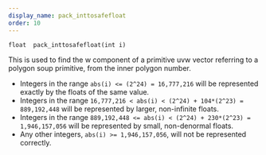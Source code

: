 ```yaml
---
display_name: pack_inttosafefloat
order: 10
---
```

`float  pack_inttosafefloat(int i)`

This is used to find the w component of a primitive uvw vector
referring to a polygon soup primitive, from the inner polygon number.

- Integers in the range `abs(i) <= (2^24) = 16,777,216` will be represented exactly by the floats of the same value.
- Integers in the range `16,777,216 < abs(i) < (2^24) + 104*(2^23) = 889,192,448` will be represented by larger, non-infinite floats.
- Integers in the range `889,192,448 <= abs(i) < (2^24) + 230*(2^23) = 1,946,157,056`
  will be represented by small, non-denormal floats.
- Any other integers, `abs(i) >= 1,946,157,056`, will not be represented correctly.
